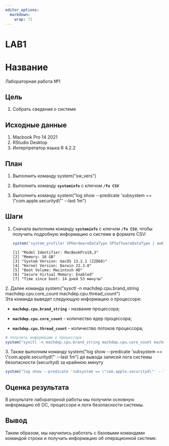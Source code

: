 ```yaml
---
editor_options: 
  markdown: 
    wrap: 72
---
```


# LAB1

# Название

Лабораторная работа №1

## Цель

1.  Собрать сведения о системе

## ️Исходные данные

1.  Macbook Pro 14 2021
2.  RStudio Desktop
3.  Интерпретатор языка R 4.2.2

## План

1.  ️Выполнить команду system("sw_vers")

2.  Выполнить команду **`systeminfo`** с ключом **`/fo CSV`**

3.  Выполнить команду system("log show --predicate 'subsystem ==
    \\"com.apple.securityd\\"' --last 1m")

## Шаги

1.  Сначала выполним команду **`systeminfo`** с ключом **`/fo CSV`**,
    чтобы получить подробную информацию о системе в формате CSV:

    ``` r
    system('system_profiler SPHardwareDataType SPSoftwareDataType | awk \'/Processor|Memory|Model Identifier|Year|System Version|Kernel|Boot Volume|Time/ { $1=$1; print }\' | sed \'s/ :/:/g\'', intern = TRUE)
    ```

        [1] "Model Identifier: MacBookPro18,3"    
        [2] "Memory: 16 GB"                       
        [3] "System Version: macOS 13.2.1 (22D68)"
        [4] "Kernel Version: Darwin 22.3.0"       
        [5] "Boot Volume: Macintosh HD"           
        [6] "Secure Virtual Memory: Enabled"      
        [7] "Time since boot: 14 дней 53 минуты"  

2\. Далее команда system("sysctl -n machdep.cpu.brand_string
machdep.cpu.core_count machdep.cpu.thread_count")\
Эта команда выведет следующую информацию о процессоре:

-   **`machdep.cpu.brand_string`** - название процессора;

-   **`machdep.cpu.core_count`** - количество ядер процессора;

-   **`machdep.cpu.thread_count`** - количество потоков процессора;

``` r
# получить информацию о процессоре
system("sysctl -n machdep.cpu.brand_string machdep.cpu.core_count machdep.cpu.thread_count")
```

3\. Также выполним команду system("log show --predicate 'subsystem ==
\\"com.apple.securityd\\"' --last 1m") дя вывода записей лога системы
безопасности (securityd) за крайнюю минуту

``` r
system("log show --predicate 'subsystem == \"com.apple.securityd\"' --last 1m")
```

## Оценка результата

В результате лабораторной работы мы получили основную информацию об ОС,
процессоре и логи безопасности системы.

## ️Вывод

Таким образом, мы научились работать с базовыми командами командой
строки и получать информацию об операционной системе.
